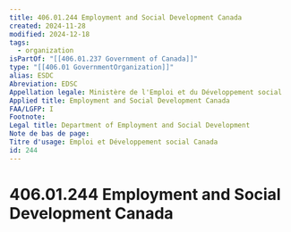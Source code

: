 ```yaml
---
title: 406.01.244 Employment and Social Development Canada
created: 2024-11-28
modified: 2024-12-18
tags:
  - organization
isPartOf: "[[406.01.237 Government of Canada]]"
type: "[[406.01 GovernmentOrganization]]"
alias: ESDC
Abreviation: EDSC
Appellation legale: Ministère de l'Emploi et du Développement social
Applied title: Employment and Social Development Canada
FAA/LGFP: I
Footnote: 
Legal title: Department of Employment and Social Development
Note de bas de page: 
Titre d'usage: Emploi et Développement social Canada
id: 244
---
```

# 406.01.244 Employment and Social Development Canada
